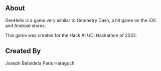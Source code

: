 ## About
GeoHelix is a game very similar to Geometry Dash, a hit game on the iOS and Android stores.

This game was created for the Hack At UCI Hackathon of 2022.


## Created By
Joseph Balardeta
Paris Haraguchi